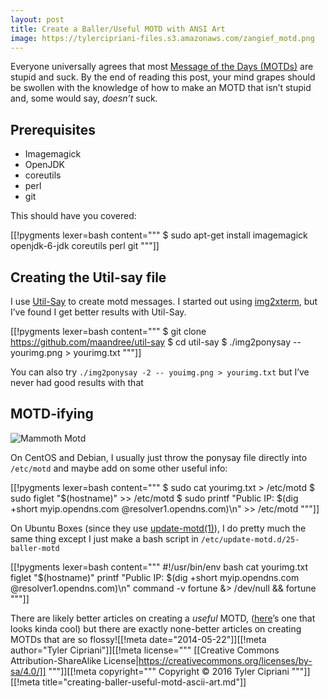 ```yaml
---
layout: post
title: Create a Baller/Useful MOTD with ANSI Art
image: https://tylercipriani-files.s3.amazonaws.com/zangief_motd.png
---
```

Everyone universally agrees that most [Message of the Days (MOTDs)](http://linux.die.net/man/5/motd)
are stupid and suck. By the end of reading this post, your mind grapes should be swollen with the knowledge
of how to make an MOTD that isn&#8217;t stupid and, some would say, _doesn&#8217;t_
suck.

## Prerequisites

* Imagemagick
* OpenJDK
* coreutils
* perl
* git

This should have you covered:

[[!pygments lexer=bash content="""
$ sudo apt-get install imagemagick openjdk-6-jdk coreutils perl git
"""]]

## Creating the Util-say file

I use [Util-Say](https://github.com/maandree/util-say) to create motd messages.
I started out using [img2xterm](https://github.com/rossy2401/img2xterm),
but I&#8217;ve found I get better results with Util-Say.

[[!pygments lexer=bash content="""
$ git clone https://github.com/maandree/util-say
$ cd util-say
$ ./img2ponysay -- yourimg.png > yourimg.txt
"""]]

You can also try `./img2ponysay -2 -- youimg.png > yourimg.txt` but I&#8217;ve never had good results with that

## MOTD-ifying

![Mammoth Motd](https://tylercipriani-files.s3.amazonaws.com/mammoth_motd.png)

On CentOS and Debian, I usually just throw the ponysay file directly into `/etc/motd` and maybe add on some other useful info:

[[!pygments lexer=bash content="""
$ sudo cat yourimg.txt > /etc/motd
$ sudo figlet "$(hostname)" >> /etc/motd
$ sudo printf "Public IP: $(dig +short myip.opendns.com @resolver1.opendns.com)\n" >> /etc/motd
"""]]

On Ubuntu Boxes (since they use [update-motd(1)](https://wiki.ubuntu.com/UpdateMotd)),
I do pretty much the same thing except I just make a bash
script in `/etc/update-motd.d/25-baller-motd`

[[!pygments lexer=bash content="""
#!/usr/bin/env bash
cat yourimg.txt
figlet "$(hostname)"
printf "Public IP: $(dig +short myip.opendns.com @resolver1.opendns.com)\n"
command -v fortune &> /dev/null && fortune
"""]]

There are likely better articles on creating a _useful_ MOTD,
([here](http://www.mewbies.com/how_to_customize_your_console_login_message_tutorial.htm)&#8217;s
one that looks kinda cool) but there are exactly none-better articles on
creating MOTDs that are so flossy![[!meta date="2014-05-22"]][[!meta author="Tyler Cipriani"]][[!meta license="""
[[Creative Commons Attribution-ShareAlike License|https://creativecommons.org/licenses/by-sa/4.0/]]
"""]][[!meta copyright="""
Copyright &copy; 2016 Tyler Cipriani
"""]][[!meta title="creating-baller-useful-motd-ascii-art.md"]]
